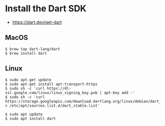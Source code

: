 

# Install the Dart SDK #

* https://dart.dev/get-dart

## MacOS ##

```
$ brew tap dart-lang/dart
$ brew install dart
```


## Linux ##

```
$ sudo apt-get update
$ sudo apt-get install apt-transport-https
$ sudo sh -c 'curl https://dl-ssl.google.com/linux/linux_signing_key.pub | apt-key add -'
$ sudo sh -c 'curl https://storage.googleapis.com/download.dartlang.org/linux/debian/dart_stable.list > /etc/apt/sources.list.d/dart_stable.list'

$ sudo apt update
$ sudo apt install dart
```

